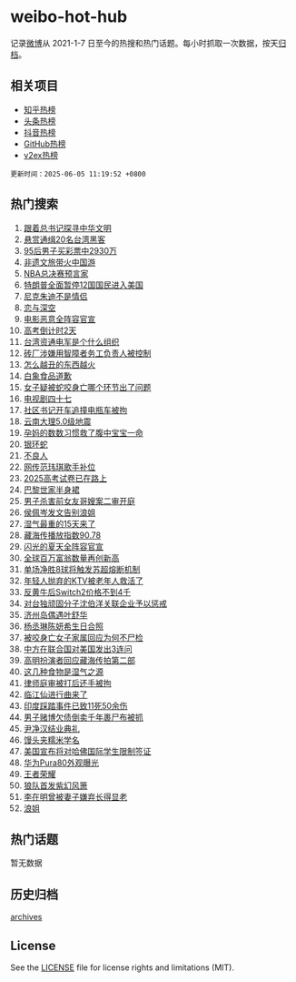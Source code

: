 # weibo-hot-hub

记录[微博](https://www.weibo.com)从 2021-1-7 日至今的热搜和热门话题。每小时抓取一次数据，按天[归档](archives)。

## 相关项目

- [知乎热榜](https://github.com/snaildev/zhihu-hot-hub)
- [头条热榜](https://github.com/snaildev/toutiao-hot-hub)
- [抖音热榜](https://github.com/snaildev/douyin-hot-hub)
- [GitHub热榜](https://github.com/snaildev/github-hot-hub)
- [v2ex热榜](https://github.com/snaildev/v2ex-hot-hub)


`更新时间：2025-06-05 11:19:52 +0800`

## 热门搜索

1. [跟着总书记探寻中华文明](https://m.weibo.cn/search?containerid=100103type%3D1%26t%3D10%26q%3D%23%E8%B7%9F%E7%9D%80%E6%80%BB%E4%B9%A6%E8%AE%B0%E6%8E%A2%E5%AF%BB%E4%B8%AD%E5%8D%8E%E6%96%87%E6%98%8E%23&stream_entry_id=51&isnewpage=1&extparam=seat%3D1%26q%3D%2523%25E8%25B7%259F%25E7%259D%2580%25E6%2580%25BB%25E4%25B9%25A6%25E8%25AE%25B0%25E6%258E%25A2%25E5%25AF%25BB%25E4%25B8%25AD%25E5%258D%258E%25E6%2596%2587%25E6%2598%258E%2523%26cate%3D10103%26stream_entry_id%3D51%26c_type%3D51%26pos%3D0%26dgr%3D0%26filter_type%3Drealtimehot%26display_time%3D1749093590%26pre_seqid%3D17490935909040055764)
1. [悬赏通缉20名台湾黑客](https://m.weibo.cn/search?containerid=100103type%3D1%26t%3D10%26q%3D%23%E6%82%AC%E8%B5%8F%E9%80%9A%E7%BC%8920%E5%90%8D%E5%8F%B0%E6%B9%BE%E9%BB%91%E5%AE%A2%23&stream_entry_id=31&isnewpage=1&extparam=seat%3D1%26realpos%3D1%26pos%3D0%26c_type%3D31%26lcate%3D5001%26cate%3D5001%26flag%3D0%26dgr%3D0%26stream_entry_id%3D31%26q%3D%2523%25E6%2582%25AC%25E8%25B5%258F%25E9%2580%259A%25E7%25BC%258920%25E5%2590%258D%25E5%258F%25B0%25E6%25B9%25BE%25E9%25BB%2591%25E5%25AE%25A2%2523%26band_rank%3D1%26filter_type%3Drealtimehot%26display_time%3D1749093590%26pre_seqid%3D17490935909040055764)
1. [95后男子买彩票中2930万](https://m.weibo.cn/search?containerid=100103type%3D1%26t%3D10%26q%3D%2395%E5%90%8E%E7%94%B7%E5%AD%90%E4%B9%B0%E5%BD%A9%E7%A5%A8%E4%B8%AD2930%E4%B8%87%23&stream_entry_id=31&isnewpage=1&extparam=seat%3D1%26realpos%3D2%26pos%3D1%26c_type%3D31%26lcate%3D5001%26cate%3D5001%26flag%3D1%26dgr%3D0%26stream_entry_id%3D31%26q%3D%252395%25E5%2590%258E%25E7%2594%25B7%25E5%25AD%2590%25E4%25B9%25B0%25E5%25BD%25A9%25E7%25A5%25A8%25E4%25B8%25AD2930%25E4%25B8%2587%2523%26band_rank%3D2%26filter_type%3Drealtimehot%26display_time%3D1749093590%26pre_seqid%3D17490935909040055764)
1. [非遗文旅带火中国游](https://m.weibo.cn/search?containerid=100103type%3D1%26t%3D10%26q%3D%23%E9%9D%9E%E9%81%97%E6%96%87%E6%97%85%E5%B8%A6%E7%81%AB%E4%B8%AD%E5%9B%BD%E6%B8%B8%23&stream_entry_id=31&isnewpage=1&extparam=seat%3D1%26realpos%3D3%26pos%3D2%26c_type%3D31%26lcate%3D5001%26cate%3D5001%26flag%3D0%26dgr%3D0%26stream_entry_id%3D31%26q%3D%2523%25E9%259D%259E%25E9%2581%2597%25E6%2596%2587%25E6%2597%2585%25E5%25B8%25A6%25E7%2581%25AB%25E4%25B8%25AD%25E5%259B%25BD%25E6%25B8%25B8%2523%26band_rank%3D3%26filter_type%3Drealtimehot%26display_time%3D1749093590%26pre_seqid%3D17490935909040055764)
1. [NBA总决赛预言家](https://m.weibo.cn/search?containerid=100103type%3D1%26t%3D10%26q%3D%23NBA%E6%80%BB%E5%86%B3%E8%B5%9B%E9%A2%84%E8%A8%80%E5%AE%B6%23&stream_entry_id=31&isnewpage=1&extparam=seat%3D1%26is_ad_pos%3D1%26pos%3D3%26c_type%3D31%26lcate%3D5001%26cate%3D5001%26topic_ad%3D1%26q%3D%2523NBA%25E6%2580%25BB%25E5%2586%25B3%25E8%25B5%259B%25E9%25A2%2584%25E8%25A8%2580%25E5%25AE%25B6%2523%26dgr%3D0%26adid%3D288688%26stream_entry_id%3D31%26band_rank%3D4%26filter_type%3Drealtimehot%26display_time%3D1749093590%26pre_seqid%3D17490935909040055764)
1. [特朗普全面暂停12国国民进入美国](https://m.weibo.cn/search?containerid=100103type%3D1%26t%3D10%26q%3D%23%E7%89%B9%E6%9C%97%E6%99%AE%E5%85%A8%E9%9D%A2%E6%9A%82%E5%81%9C12%E5%9B%BD%E5%9B%BD%E6%B0%91%E8%BF%9B%E5%85%A5%E7%BE%8E%E5%9B%BD%23&stream_entry_id=31&isnewpage=1&extparam=seat%3D1%26realpos%3D4%26pos%3D4%26c_type%3D31%26lcate%3D5001%26cate%3D5001%26flag%3D2%26dgr%3D0%26stream_entry_id%3D31%26q%3D%2523%25E7%2589%25B9%25E6%259C%2597%25E6%2599%25AE%25E5%2585%25A8%25E9%259D%25A2%25E6%259A%2582%25E5%2581%259C12%25E5%259B%25BD%25E5%259B%25BD%25E6%25B0%2591%25E8%25BF%259B%25E5%2585%25A5%25E7%25BE%258E%25E5%259B%25BD%2523%26band_rank%3D4%26filter_type%3Drealtimehot%26display_time%3D1749093590%26pre_seqid%3D17490935909040055764)
1. [尼克朱迪不是情侣](https://m.weibo.cn/search?containerid=100103type%3D1%26t%3D10%26q%3D%23%E5%B0%BC%E5%85%8B%E6%9C%B1%E8%BF%AA%E4%B8%8D%E6%98%AF%E6%83%85%E4%BE%A3%23&stream_entry_id=31&isnewpage=1&extparam=seat%3D1%26realpos%3D5%26pos%3D5%26c_type%3D31%26lcate%3D5001%26cate%3D5001%26flag%3D16%26dgr%3D0%26stream_entry_id%3D31%26q%3D%2523%25E5%25B0%25BC%25E5%2585%258B%25E6%259C%25B1%25E8%25BF%25AA%25E4%25B8%258D%25E6%2598%25AF%25E6%2583%2585%25E4%25BE%25A3%2523%26band_rank%3D5%26filter_type%3Drealtimehot%26display_time%3D1749093590%26pre_seqid%3D17490935909040055764)
1. [恋与深空](https://m.weibo.cn/search?containerid=100103type%3D1%26t%3D10%26q%3D%23%E6%81%8B%E4%B8%8E%E6%B7%B1%E7%A9%BA%23&stream_entry_id=31&isnewpage=1&extparam=seat%3D1%26realpos%3D6%26pos%3D6%26c_type%3D31%26lcate%3D5001%26cate%3D5001%26flag%3D1%26dgr%3D0%26stream_entry_id%3D31%26q%3D%2523%25E6%2581%258B%25E4%25B8%258E%25E6%25B7%25B1%25E7%25A9%25BA%2523%26band_rank%3D6%26filter_type%3Drealtimehot%26display_time%3D1749093590%26pre_seqid%3D17490935909040055764)
1. [电影恶意全阵容官宣](https://m.weibo.cn/search?containerid=100103type%3D1%26t%3D10%26q%3D%23%E7%94%B5%E5%BD%B1%E6%81%B6%E6%84%8F%E5%85%A8%E9%98%B5%E5%AE%B9%E5%AE%98%E5%AE%A3%23&stream_entry_id=31&isnewpage=1&extparam=seat%3D1%26realpos%3D7%26pos%3D7%26c_type%3D31%26lcate%3D5001%26cate%3D5001%26flag%3D1%26dgr%3D0%26stream_entry_id%3D31%26q%3D%2523%25E7%2594%25B5%25E5%25BD%25B1%25E6%2581%25B6%25E6%2584%258F%25E5%2585%25A8%25E9%2598%25B5%25E5%25AE%25B9%25E5%25AE%2598%25E5%25AE%25A3%2523%26band_rank%3D7%26filter_type%3Drealtimehot%26display_time%3D1749093590%26pre_seqid%3D17490935909040055764)
1. [高考倒计时2天](https://m.weibo.cn/search?containerid=100103type%3D1%26t%3D10%26q%3D%23%E9%AB%98%E8%80%83%E5%80%92%E8%AE%A1%E6%97%B62%E5%A4%A9%23&stream_entry_id=31&isnewpage=1&extparam=seat%3D1%26realpos%3D8%26pos%3D8%26c_type%3D31%26lcate%3D5001%26cate%3D5001%26flag%3D0%26dgr%3D0%26stream_entry_id%3D31%26q%3D%2523%25E9%25AB%2598%25E8%2580%2583%25E5%2580%2592%25E8%25AE%25A1%25E6%2597%25B62%25E5%25A4%25A9%2523%26band_rank%3D8%26filter_type%3Drealtimehot%26display_time%3D1749093590%26pre_seqid%3D17490935909040055764)
1. [台湾资通电军是个什么组织](https://m.weibo.cn/search?containerid=100103type%3D1%26t%3D10%26q%3D%23%E5%8F%B0%E6%B9%BE%E8%B5%84%E9%80%9A%E7%94%B5%E5%86%9B%E6%98%AF%E4%B8%AA%E4%BB%80%E4%B9%88%E7%BB%84%E7%BB%87%23&stream_entry_id=31&isnewpage=1&extparam=seat%3D1%26realpos%3D9%26pos%3D9%26c_type%3D31%26lcate%3D5001%26cate%3D5001%26flag%3D1%26dgr%3D0%26stream_entry_id%3D31%26q%3D%2523%25E5%258F%25B0%25E6%25B9%25BE%25E8%25B5%2584%25E9%2580%259A%25E7%2594%25B5%25E5%2586%259B%25E6%2598%25AF%25E4%25B8%25AA%25E4%25BB%2580%25E4%25B9%2588%25E7%25BB%2584%25E7%25BB%2587%2523%26band_rank%3D9%26filter_type%3Drealtimehot%26display_time%3D1749093590%26pre_seqid%3D17490935909040055764)
1. [砖厂涉嫌用智障者务工负责人被控制](https://m.weibo.cn/search?containerid=100103type%3D1%26t%3D10%26q%3D%23%E7%A0%96%E5%8E%82%E6%B6%89%E5%AB%8C%E7%94%A8%E6%99%BA%E9%9A%9C%E8%80%85%E5%8A%A1%E5%B7%A5%E8%B4%9F%E8%B4%A3%E4%BA%BA%E8%A2%AB%E6%8E%A7%E5%88%B6%23&stream_entry_id=31&isnewpage=1&extparam=seat%3D1%26realpos%3D10%26pos%3D10%26c_type%3D31%26lcate%3D5001%26cate%3D5001%26flag%3D1%26dgr%3D0%26stream_entry_id%3D31%26q%3D%2523%25E7%25A0%2596%25E5%258E%2582%25E6%25B6%2589%25E5%25AB%258C%25E7%2594%25A8%25E6%2599%25BA%25E9%259A%259C%25E8%2580%2585%25E5%258A%25A1%25E5%25B7%25A5%25E8%25B4%259F%25E8%25B4%25A3%25E4%25BA%25BA%25E8%25A2%25AB%25E6%258E%25A7%25E5%2588%25B6%2523%26band_rank%3D10%26filter_type%3Drealtimehot%26display_time%3D1749093590%26pre_seqid%3D17490935909040055764)
1. [怎么越丑的东西越火](https://m.weibo.cn/search?containerid=100103type%3D1%26t%3D10%26q%3D%E6%80%8E%E4%B9%88%E8%B6%8A%E4%B8%91%E7%9A%84%E4%B8%9C%E8%A5%BF%E8%B6%8A%E7%81%AB&stream_entry_id=31&isnewpage=1&extparam=seat%3D1%26realpos%3D11%26pos%3D11%26c_type%3D31%26lcate%3D5001%26cate%3D5001%26flag%3D1%26dgr%3D0%26stream_entry_id%3D31%26q%3D%25E6%2580%258E%25E4%25B9%2588%25E8%25B6%258A%25E4%25B8%2591%25E7%259A%2584%25E4%25B8%259C%25E8%25A5%25BF%25E8%25B6%258A%25E7%2581%25AB%26band_rank%3D11%26filter_type%3Drealtimehot%26display_time%3D1749093590%26pre_seqid%3D17490935909040055764)
1. [白象食品道歉](https://m.weibo.cn/search?containerid=100103type%3D1%26t%3D10%26q%3D%23%E7%99%BD%E8%B1%A1%E9%A3%9F%E5%93%81%E9%81%93%E6%AD%89%23&stream_entry_id=31&isnewpage=1&extparam=seat%3D1%26realpos%3D12%26pos%3D12%26c_type%3D31%26lcate%3D5001%26cate%3D5001%26flag%3D2%26dgr%3D0%26stream_entry_id%3D31%26q%3D%2523%25E7%2599%25BD%25E8%25B1%25A1%25E9%25A3%259F%25E5%2593%2581%25E9%2581%2593%25E6%25AD%2589%2523%26band_rank%3D12%26filter_type%3Drealtimehot%26display_time%3D1749093590%26pre_seqid%3D17490935909040055764)
1. [女子疑被蛇咬身亡哪个环节出了问题](https://m.weibo.cn/search?containerid=100103type%3D1%26t%3D10%26q%3D%23%E5%A5%B3%E5%AD%90%E7%96%91%E8%A2%AB%E8%9B%87%E5%92%AC%E8%BA%AB%E4%BA%A1%E5%93%AA%E4%B8%AA%E7%8E%AF%E8%8A%82%E5%87%BA%E4%BA%86%E9%97%AE%E9%A2%98%23&stream_entry_id=31&isnewpage=1&extparam=seat%3D1%26realpos%3D13%26pos%3D13%26c_type%3D31%26lcate%3D5001%26cate%3D5001%26flag%3D1%26dgr%3D0%26stream_entry_id%3D31%26q%3D%2523%25E5%25A5%25B3%25E5%25AD%2590%25E7%2596%2591%25E8%25A2%25AB%25E8%259B%2587%25E5%2592%25AC%25E8%25BA%25AB%25E4%25BA%25A1%25E5%2593%25AA%25E4%25B8%25AA%25E7%258E%25AF%25E8%258A%2582%25E5%2587%25BA%25E4%25BA%2586%25E9%2597%25AE%25E9%25A2%2598%2523%26band_rank%3D13%26filter_type%3Drealtimehot%26display_time%3D1749093590%26pre_seqid%3D17490935909040055764)
1. [电视剧四十七](https://m.weibo.cn/search?containerid=100103type%3D1%26t%3D10%26q%3D%E7%94%B5%E8%A7%86%E5%89%A7%E5%9B%9B%E5%8D%81%E4%B8%83&stream_entry_id=31&isnewpage=1&extparam=seat%3D1%26realpos%3D14%26pos%3D14%26c_type%3D31%26lcate%3D5001%26cate%3D5001%26flag%3D2%26dgr%3D0%26stream_entry_id%3D31%26q%3D%25E7%2594%25B5%25E8%25A7%2586%25E5%2589%25A7%25E5%259B%259B%25E5%258D%2581%25E4%25B8%2583%26band_rank%3D14%26filter_type%3Drealtimehot%26display_time%3D1749093590%26pre_seqid%3D17490935909040055764)
1. [社区书记开车追撞电瓶车被拘](https://m.weibo.cn/search?containerid=100103type%3D1%26t%3D10%26q%3D%23%E7%A4%BE%E5%8C%BA%E4%B9%A6%E8%AE%B0%E5%BC%80%E8%BD%A6%E8%BF%BD%E6%92%9E%E7%94%B5%E7%93%B6%E8%BD%A6%E8%A2%AB%E6%8B%98%23&stream_entry_id=31&isnewpage=1&extparam=seat%3D1%26realpos%3D15%26pos%3D15%26c_type%3D31%26lcate%3D5001%26cate%3D5001%26flag%3D1%26dgr%3D0%26stream_entry_id%3D31%26q%3D%2523%25E7%25A4%25BE%25E5%258C%25BA%25E4%25B9%25A6%25E8%25AE%25B0%25E5%25BC%2580%25E8%25BD%25A6%25E8%25BF%25BD%25E6%2592%259E%25E7%2594%25B5%25E7%2593%25B6%25E8%25BD%25A6%25E8%25A2%25AB%25E6%258B%2598%2523%26band_rank%3D15%26filter_type%3Drealtimehot%26display_time%3D1749093590%26pre_seqid%3D17490935909040055764)
1. [云南大理5.0级地震](https://m.weibo.cn/search?containerid=100103type%3D1%26t%3D10%26q%3D%23%E4%BA%91%E5%8D%97%E5%A4%A7%E7%90%865.0%E7%BA%A7%E5%9C%B0%E9%9C%87%23&stream_entry_id=31&isnewpage=1&extparam=seat%3D1%26realpos%3D16%26pos%3D16%26c_type%3D31%26lcate%3D5001%26cate%3D5001%26flag%3D0%26dgr%3D0%26stream_entry_id%3D31%26q%3D%2523%25E4%25BA%2591%25E5%258D%2597%25E5%25A4%25A7%25E7%2590%25865.0%25E7%25BA%25A7%25E5%259C%25B0%25E9%259C%2587%2523%26band_rank%3D16%26filter_type%3Drealtimehot%26display_time%3D1749093590%26pre_seqid%3D17490935909040055764)
1. [孕妈的数数习惯救了腹中宝宝一命](https://m.weibo.cn/search?containerid=100103type%3D1%26t%3D10%26q%3D%23%E5%AD%95%E5%A6%88%E7%9A%84%E6%95%B0%E6%95%B0%E4%B9%A0%E6%83%AF%E6%95%91%E4%BA%86%E8%85%B9%E4%B8%AD%E5%AE%9D%E5%AE%9D%E4%B8%80%E5%91%BD%23&stream_entry_id=31&isnewpage=1&extparam=seat%3D1%26realpos%3D17%26pos%3D17%26c_type%3D31%26lcate%3D5001%26cate%3D5001%26flag%3D0%26dgr%3D0%26stream_entry_id%3D31%26q%3D%2523%25E5%25AD%2595%25E5%25A6%2588%25E7%259A%2584%25E6%2595%25B0%25E6%2595%25B0%25E4%25B9%25A0%25E6%2583%25AF%25E6%2595%2591%25E4%25BA%2586%25E8%2585%25B9%25E4%25B8%25AD%25E5%25AE%259D%25E5%25AE%259D%25E4%25B8%2580%25E5%2591%25BD%2523%26band_rank%3D17%26filter_type%3Drealtimehot%26display_time%3D1749093590%26pre_seqid%3D17490935909040055764)
1. [银环蛇](https://m.weibo.cn/search?containerid=100103type%3D1%26t%3D10%26q%3D%E9%93%B6%E7%8E%AF%E8%9B%87&stream_entry_id=31&isnewpage=1&extparam=seat%3D1%26realpos%3D18%26pos%3D18%26c_type%3D31%26lcate%3D5001%26cate%3D5001%26flag%3D0%26dgr%3D0%26stream_entry_id%3D31%26q%3D%25E9%2593%25B6%25E7%258E%25AF%25E8%259B%2587%26band_rank%3D18%26filter_type%3Drealtimehot%26display_time%3D1749093590%26pre_seqid%3D17490935909040055764)
1. [不良人](https://m.weibo.cn/search?containerid=100103type%3D1%26t%3D10%26q%3D%E4%B8%8D%E8%89%AF%E4%BA%BA&stream_entry_id=31&isnewpage=1&extparam=seat%3D1%26realpos%3D19%26pos%3D19%26c_type%3D31%26lcate%3D5001%26cate%3D5001%26flag%3D1%26dgr%3D0%26stream_entry_id%3D31%26q%3D%25E4%25B8%258D%25E8%2589%25AF%25E4%25BA%25BA%26band_rank%3D19%26filter_type%3Drealtimehot%26display_time%3D1749093590%26pre_seqid%3D17490935909040055764)
1. [网传范玮琪歌手补位](https://m.weibo.cn/search?containerid=100103type%3D1%26t%3D10%26q%3D%23%E7%BD%91%E4%BC%A0%E8%8C%83%E7%8E%AE%E7%90%AA%E6%AD%8C%E6%89%8B%E8%A1%A5%E4%BD%8D%23&stream_entry_id=31&isnewpage=1&extparam=seat%3D1%26realpos%3D20%26pos%3D20%26c_type%3D31%26lcate%3D5001%26cate%3D5001%26flag%3D1%26dgr%3D0%26stream_entry_id%3D31%26q%3D%2523%25E7%25BD%2591%25E4%25BC%25A0%25E8%258C%2583%25E7%258E%25AE%25E7%2590%25AA%25E6%25AD%258C%25E6%2589%258B%25E8%25A1%25A5%25E4%25BD%258D%2523%26band_rank%3D20%26filter_type%3Drealtimehot%26display_time%3D1749093590%26pre_seqid%3D17490935909040055764)
1. [2025高考试卷已在路上](https://m.weibo.cn/search?containerid=100103type%3D1%26t%3D10%26q%3D%232025%E9%AB%98%E8%80%83%E8%AF%95%E5%8D%B7%E5%B7%B2%E5%9C%A8%E8%B7%AF%E4%B8%8A%23&stream_entry_id=31&isnewpage=1&extparam=seat%3D1%26realpos%3D21%26pos%3D21%26c_type%3D31%26lcate%3D5001%26cate%3D5001%26flag%3D0%26dgr%3D0%26stream_entry_id%3D31%26q%3D%25232025%25E9%25AB%2598%25E8%2580%2583%25E8%25AF%2595%25E5%258D%25B7%25E5%25B7%25B2%25E5%259C%25A8%25E8%25B7%25AF%25E4%25B8%258A%2523%26band_rank%3D21%26filter_type%3Drealtimehot%26display_time%3D1749093590%26pre_seqid%3D17490935909040055764)
1. [巴黎世家半身裙](https://m.weibo.cn/search?containerid=100103type%3D1%26t%3D10%26q%3D%23%E5%B7%B4%E9%BB%8E%E4%B8%96%E5%AE%B6%E5%8D%8A%E8%BA%AB%E8%A3%99%23&stream_entry_id=31&isnewpage=1&extparam=seat%3D1%26realpos%3D22%26pos%3D22%26c_type%3D31%26lcate%3D5001%26cate%3D5001%26flag%3D1%26dgr%3D0%26stream_entry_id%3D31%26q%3D%2523%25E5%25B7%25B4%25E9%25BB%258E%25E4%25B8%2596%25E5%25AE%25B6%25E5%258D%258A%25E8%25BA%25AB%25E8%25A3%2599%2523%26band_rank%3D22%26filter_type%3Drealtimehot%26display_time%3D1749093590%26pre_seqid%3D17490935909040055764)
1. [男子杀害前女友哥嫂案二审开庭](https://m.weibo.cn/search?containerid=100103type%3D1%26t%3D10%26q%3D%23%E7%94%B7%E5%AD%90%E6%9D%80%E5%AE%B3%E5%89%8D%E5%A5%B3%E5%8F%8B%E5%93%A5%E5%AB%82%E6%A1%88%E4%BA%8C%E5%AE%A1%E5%BC%80%E5%BA%AD%23&stream_entry_id=31&isnewpage=1&extparam=seat%3D1%26realpos%3D23%26pos%3D23%26c_type%3D31%26lcate%3D5001%26cate%3D5001%26flag%3D1%26dgr%3D0%26stream_entry_id%3D31%26q%3D%2523%25E7%2594%25B7%25E5%25AD%2590%25E6%259D%2580%25E5%25AE%25B3%25E5%2589%258D%25E5%25A5%25B3%25E5%258F%258B%25E5%2593%25A5%25E5%25AB%2582%25E6%25A1%2588%25E4%25BA%258C%25E5%25AE%25A1%25E5%25BC%2580%25E5%25BA%25AD%2523%26band_rank%3D23%26filter_type%3Drealtimehot%26display_time%3D1749093590%26pre_seqid%3D17490935909040055764)
1. [侯佩岑发文告别浪姐](https://m.weibo.cn/search?containerid=100103type%3D1%26t%3D10%26q%3D%23%E4%BE%AF%E4%BD%A9%E5%B2%91%E5%8F%91%E6%96%87%E5%91%8A%E5%88%AB%E6%B5%AA%E5%A7%90%23&stream_entry_id=31&isnewpage=1&extparam=seat%3D1%26realpos%3D24%26pos%3D24%26c_type%3D31%26lcate%3D5001%26cate%3D5001%26flag%3D0%26dgr%3D0%26stream_entry_id%3D31%26q%3D%2523%25E4%25BE%25AF%25E4%25BD%25A9%25E5%25B2%2591%25E5%258F%2591%25E6%2596%2587%25E5%2591%258A%25E5%2588%25AB%25E6%25B5%25AA%25E5%25A7%2590%2523%26band_rank%3D24%26filter_type%3Drealtimehot%26display_time%3D1749093590%26pre_seqid%3D17490935909040055764)
1. [湿气最重的15天来了](https://m.weibo.cn/search?containerid=100103type%3D1%26t%3D10%26q%3D%23%E6%B9%BF%E6%B0%94%E6%9C%80%E9%87%8D%E7%9A%8415%E5%A4%A9%E6%9D%A5%E4%BA%86%23&stream_entry_id=31&isnewpage=1&extparam=seat%3D1%26realpos%3D25%26pos%3D25%26c_type%3D31%26lcate%3D5001%26cate%3D5001%26flag%3D1%26dgr%3D0%26stream_entry_id%3D31%26q%3D%2523%25E6%25B9%25BF%25E6%25B0%2594%25E6%259C%2580%25E9%2587%258D%25E7%259A%258415%25E5%25A4%25A9%25E6%259D%25A5%25E4%25BA%2586%2523%26band_rank%3D25%26filter_type%3Drealtimehot%26display_time%3D1749093590%26pre_seqid%3D17490935909040055764)
1. [藏海传播放指数90.78](https://m.weibo.cn/search?containerid=100103type%3D1%26t%3D10%26q%3D%23%E8%97%8F%E6%B5%B7%E4%BC%A0%E6%92%AD%E6%94%BE%E6%8C%87%E6%95%B090.78%23&stream_entry_id=31&isnewpage=1&extparam=seat%3D1%26realpos%3D26%26pos%3D26%26c_type%3D31%26lcate%3D5001%26cate%3D5001%26flag%3D1%26dgr%3D0%26stream_entry_id%3D31%26q%3D%2523%25E8%2597%258F%25E6%25B5%25B7%25E4%25BC%25A0%25E6%2592%25AD%25E6%2594%25BE%25E6%258C%2587%25E6%2595%25B090.78%2523%26band_rank%3D26%26filter_type%3Drealtimehot%26display_time%3D1749093590%26pre_seqid%3D17490935909040055764)
1. [闪光的夏天全阵容官宣](https://m.weibo.cn/search?containerid=100103type%3D1%26t%3D10%26q%3D%23%E9%97%AA%E5%85%89%E7%9A%84%E5%A4%8F%E5%A4%A9%E5%85%A8%E9%98%B5%E5%AE%B9%E5%AE%98%E5%AE%A3%23&stream_entry_id=31&isnewpage=1&extparam=seat%3D1%26realpos%3D27%26pos%3D27%26c_type%3D31%26lcate%3D5001%26cate%3D5001%26flag%3D1%26dgr%3D0%26stream_entry_id%3D31%26q%3D%2523%25E9%2597%25AA%25E5%2585%2589%25E7%259A%2584%25E5%25A4%258F%25E5%25A4%25A9%25E5%2585%25A8%25E9%2598%25B5%25E5%25AE%25B9%25E5%25AE%2598%25E5%25AE%25A3%2523%26band_rank%3D27%26filter_type%3Drealtimehot%26display_time%3D1749093590%26pre_seqid%3D17490935909040055764)
1. [全球百万富翁数量再创新高](https://m.weibo.cn/search?containerid=100103type%3D1%26t%3D10%26q%3D%23%E5%85%A8%E7%90%83%E7%99%BE%E4%B8%87%E5%AF%8C%E7%BF%81%E6%95%B0%E9%87%8F%E5%86%8D%E5%88%9B%E6%96%B0%E9%AB%98%23&stream_entry_id=31&isnewpage=1&extparam=seat%3D1%26realpos%3D28%26pos%3D28%26c_type%3D31%26lcate%3D5001%26cate%3D5001%26flag%3D1%26dgr%3D0%26stream_entry_id%3D31%26q%3D%2523%25E5%2585%25A8%25E7%2590%2583%25E7%2599%25BE%25E4%25B8%2587%25E5%25AF%258C%25E7%25BF%2581%25E6%2595%25B0%25E9%2587%258F%25E5%2586%258D%25E5%2588%259B%25E6%2596%25B0%25E9%25AB%2598%2523%26band_rank%3D28%26filter_type%3Drealtimehot%26display_time%3D1749093590%26pre_seqid%3D17490935909040055764)
1. [单场净胜8球将触发苏超熔断机制](https://m.weibo.cn/search?containerid=100103type%3D1%26t%3D10%26q%3D%23%E5%8D%95%E5%9C%BA%E5%87%80%E8%83%9C8%E7%90%83%E5%B0%86%E8%A7%A6%E5%8F%91%E8%8B%8F%E8%B6%85%E7%86%94%E6%96%AD%E6%9C%BA%E5%88%B6%23&stream_entry_id=31&isnewpage=1&extparam=seat%3D1%26realpos%3D29%26pos%3D29%26c_type%3D31%26lcate%3D5001%26cate%3D5001%26flag%3D1%26dgr%3D0%26stream_entry_id%3D31%26q%3D%2523%25E5%258D%2595%25E5%259C%25BA%25E5%2587%2580%25E8%2583%259C8%25E7%2590%2583%25E5%25B0%2586%25E8%25A7%25A6%25E5%258F%2591%25E8%258B%258F%25E8%25B6%2585%25E7%2586%2594%25E6%2596%25AD%25E6%259C%25BA%25E5%2588%25B6%2523%26band_rank%3D29%26filter_type%3Drealtimehot%26display_time%3D1749093590%26pre_seqid%3D17490935909040055764)
1. [年轻人抛弃的KTV被老年人救活了](https://m.weibo.cn/search?containerid=100103type%3D1%26t%3D10%26q%3D%23%E5%B9%B4%E8%BD%BB%E4%BA%BA%E6%8A%9B%E5%BC%83%E7%9A%84KTV%E8%A2%AB%E8%80%81%E5%B9%B4%E4%BA%BA%E6%95%91%E6%B4%BB%E4%BA%86%23&stream_entry_id=31&isnewpage=1&extparam=seat%3D1%26realpos%3D30%26pos%3D30%26c_type%3D31%26lcate%3D5001%26cate%3D5001%26flag%3D1%26dgr%3D0%26stream_entry_id%3D31%26q%3D%2523%25E5%25B9%25B4%25E8%25BD%25BB%25E4%25BA%25BA%25E6%258A%259B%25E5%25BC%2583%25E7%259A%2584KTV%25E8%25A2%25AB%25E8%2580%2581%25E5%25B9%25B4%25E4%25BA%25BA%25E6%2595%2591%25E6%25B4%25BB%25E4%25BA%2586%2523%26band_rank%3D30%26filter_type%3Drealtimehot%26display_time%3D1749093590%26pre_seqid%3D17490935909040055764)
1. [反黄牛后Switch2价格不到4千](https://m.weibo.cn/search?containerid=100103type%3D1%26t%3D10%26q%3D%23%E5%8F%8D%E9%BB%84%E7%89%9B%E5%90%8ESwitch2%E4%BB%B7%E6%A0%BC%E4%B8%8D%E5%88%B04%E5%8D%83%23&stream_entry_id=31&isnewpage=1&extparam=seat%3D1%26realpos%3D31%26pos%3D31%26c_type%3D31%26lcate%3D5001%26cate%3D5001%26flag%3D1%26dgr%3D0%26stream_entry_id%3D31%26q%3D%2523%25E5%258F%258D%25E9%25BB%2584%25E7%2589%259B%25E5%2590%258ESwitch2%25E4%25BB%25B7%25E6%25A0%25BC%25E4%25B8%258D%25E5%2588%25B04%25E5%258D%2583%2523%26band_rank%3D31%26filter_type%3Drealtimehot%26display_time%3D1749093590%26pre_seqid%3D17490935909040055764)
1. [对台独顽固分子沈伯洋关联企业予以惩戒](https://m.weibo.cn/search?containerid=100103type%3D1%26t%3D10%26q%3D%23%E5%AF%B9%E5%8F%B0%E7%8B%AC%E9%A1%BD%E5%9B%BA%E5%88%86%E5%AD%90%E6%B2%88%E4%BC%AF%E6%B4%8B%E5%85%B3%E8%81%94%E4%BC%81%E4%B8%9A%E4%BA%88%E4%BB%A5%E6%83%A9%E6%88%92%23&stream_entry_id=31&isnewpage=1&extparam=seat%3D1%26realpos%3D32%26pos%3D32%26c_type%3D31%26lcate%3D5001%26cate%3D5001%26flag%3D0%26dgr%3D0%26stream_entry_id%3D31%26q%3D%2523%25E5%25AF%25B9%25E5%258F%25B0%25E7%258B%25AC%25E9%25A1%25BD%25E5%259B%25BA%25E5%2588%2586%25E5%25AD%2590%25E6%25B2%2588%25E4%25BC%25AF%25E6%25B4%258B%25E5%2585%25B3%25E8%2581%2594%25E4%25BC%2581%25E4%25B8%259A%25E4%25BA%2588%25E4%25BB%25A5%25E6%2583%25A9%25E6%2588%2592%2523%26band_rank%3D32%26filter_type%3Drealtimehot%26display_time%3D1749093590%26pre_seqid%3D17490935909040055764)
1. [济州岛偶遇叶舒华](https://m.weibo.cn/search?containerid=100103type%3D1%26t%3D10%26q%3D%23%E6%B5%8E%E5%B7%9E%E5%B2%9B%E5%81%B6%E9%81%87%E5%8F%B6%E8%88%92%E5%8D%8E%23&stream_entry_id=31&isnewpage=1&extparam=seat%3D1%26realpos%3D33%26pos%3D33%26c_type%3D31%26lcate%3D5001%26cate%3D5001%26flag%3D0%26dgr%3D0%26stream_entry_id%3D31%26q%3D%2523%25E6%25B5%258E%25E5%25B7%259E%25E5%25B2%259B%25E5%2581%25B6%25E9%2581%2587%25E5%258F%25B6%25E8%2588%2592%25E5%258D%258E%2523%26band_rank%3D33%26filter_type%3Drealtimehot%26display_time%3D1749093590%26pre_seqid%3D17490935909040055764)
1. [杨丞琳陈妍希生日合照](https://m.weibo.cn/search?containerid=100103type%3D1%26t%3D10%26q%3D%23%E6%9D%A8%E4%B8%9E%E7%90%B3%E9%99%88%E5%A6%8D%E5%B8%8C%E7%94%9F%E6%97%A5%E5%90%88%E7%85%A7%23&stream_entry_id=31&isnewpage=1&extparam=seat%3D1%26realpos%3D34%26pos%3D34%26c_type%3D31%26lcate%3D5001%26cate%3D5001%26flag%3D0%26dgr%3D0%26stream_entry_id%3D31%26q%3D%2523%25E6%259D%25A8%25E4%25B8%259E%25E7%2590%25B3%25E9%2599%2588%25E5%25A6%258D%25E5%25B8%258C%25E7%2594%259F%25E6%2597%25A5%25E5%2590%2588%25E7%2585%25A7%2523%26band_rank%3D34%26filter_type%3Drealtimehot%26display_time%3D1749093590%26pre_seqid%3D17490935909040055764)
1. [被咬身亡女子家属回应为何不尸检](https://m.weibo.cn/search?containerid=100103type%3D1%26t%3D10%26q%3D%23%E8%A2%AB%E5%92%AC%E8%BA%AB%E4%BA%A1%E5%A5%B3%E5%AD%90%E5%AE%B6%E5%B1%9E%E5%9B%9E%E5%BA%94%E4%B8%BA%E4%BD%95%E4%B8%8D%E5%B0%B8%E6%A3%80%23&stream_entry_id=31&isnewpage=1&extparam=seat%3D1%26realpos%3D35%26pos%3D35%26c_type%3D31%26lcate%3D5001%26cate%3D5001%26flag%3D0%26dgr%3D0%26stream_entry_id%3D31%26q%3D%2523%25E8%25A2%25AB%25E5%2592%25AC%25E8%25BA%25AB%25E4%25BA%25A1%25E5%25A5%25B3%25E5%25AD%2590%25E5%25AE%25B6%25E5%25B1%259E%25E5%259B%259E%25E5%25BA%2594%25E4%25B8%25BA%25E4%25BD%2595%25E4%25B8%258D%25E5%25B0%25B8%25E6%25A3%2580%2523%26band_rank%3D35%26filter_type%3Drealtimehot%26display_time%3D1749093590%26pre_seqid%3D17490935909040055764)
1. [中方在联合国对美国发出3连问](https://m.weibo.cn/search?containerid=100103type%3D1%26t%3D10%26q%3D%23%E4%B8%AD%E6%96%B9%E5%9C%A8%E8%81%94%E5%90%88%E5%9B%BD%E5%AF%B9%E7%BE%8E%E5%9B%BD%E5%8F%91%E5%87%BA3%E8%BF%9E%E9%97%AE%23&stream_entry_id=31&isnewpage=1&extparam=seat%3D1%26realpos%3D36%26pos%3D36%26c_type%3D31%26lcate%3D5001%26cate%3D5001%26flag%3D1%26dgr%3D0%26stream_entry_id%3D31%26q%3D%2523%25E4%25B8%25AD%25E6%2596%25B9%25E5%259C%25A8%25E8%2581%2594%25E5%2590%2588%25E5%259B%25BD%25E5%25AF%25B9%25E7%25BE%258E%25E5%259B%25BD%25E5%258F%2591%25E5%2587%25BA3%25E8%25BF%259E%25E9%2597%25AE%2523%26band_rank%3D36%26filter_type%3Drealtimehot%26display_time%3D1749093590%26pre_seqid%3D17490935909040055764)
1. [高明扮演者回应藏海传拍第二部](https://m.weibo.cn/search?containerid=100103type%3D1%26t%3D10%26q%3D%23%E9%AB%98%E6%98%8E%E6%89%AE%E6%BC%94%E8%80%85%E5%9B%9E%E5%BA%94%E8%97%8F%E6%B5%B7%E4%BC%A0%E6%8B%8D%E7%AC%AC%E4%BA%8C%E9%83%A8%23&stream_entry_id=31&isnewpage=1&extparam=seat%3D1%26realpos%3D37%26pos%3D37%26c_type%3D31%26lcate%3D5001%26cate%3D5001%26flag%3D0%26dgr%3D0%26stream_entry_id%3D31%26q%3D%2523%25E9%25AB%2598%25E6%2598%258E%25E6%2589%25AE%25E6%25BC%2594%25E8%2580%2585%25E5%259B%259E%25E5%25BA%2594%25E8%2597%258F%25E6%25B5%25B7%25E4%25BC%25A0%25E6%258B%258D%25E7%25AC%25AC%25E4%25BA%258C%25E9%2583%25A8%2523%26band_rank%3D37%26filter_type%3Drealtimehot%26display_time%3D1749093590%26pre_seqid%3D17490935909040055764)
1. [这几种食物是湿气之源](https://m.weibo.cn/search?containerid=100103type%3D1%26t%3D10%26q%3D%23%E8%BF%99%E5%87%A0%E7%A7%8D%E9%A3%9F%E7%89%A9%E6%98%AF%E6%B9%BF%E6%B0%94%E4%B9%8B%E6%BA%90%23&stream_entry_id=31&isnewpage=1&extparam=seat%3D1%26realpos%3D38%26pos%3D38%26c_type%3D31%26lcate%3D5001%26cate%3D5001%26flag%3D0%26dgr%3D0%26stream_entry_id%3D31%26q%3D%2523%25E8%25BF%2599%25E5%2587%25A0%25E7%25A7%258D%25E9%25A3%259F%25E7%2589%25A9%25E6%2598%25AF%25E6%25B9%25BF%25E6%25B0%2594%25E4%25B9%258B%25E6%25BA%2590%2523%26band_rank%3D38%26filter_type%3Drealtimehot%26display_time%3D1749093590%26pre_seqid%3D17490935909040055764)
1. [律师庭审被打后还手被拘](https://m.weibo.cn/search?containerid=100103type%3D1%26t%3D10%26q%3D%E5%BE%8B%E5%B8%88%E5%BA%AD%E5%AE%A1%E8%A2%AB%E6%89%93%E5%90%8E%E8%BF%98%E6%89%8B%E8%A2%AB%E6%8B%98&stream_entry_id=31&isnewpage=1&extparam=seat%3D1%26realpos%3D39%26pos%3D39%26c_type%3D31%26lcate%3D5001%26cate%3D5001%26flag%3D1%26dgr%3D0%26stream_entry_id%3D31%26q%3D%25E5%25BE%258B%25E5%25B8%2588%25E5%25BA%25AD%25E5%25AE%25A1%25E8%25A2%25AB%25E6%2589%2593%25E5%2590%258E%25E8%25BF%2598%25E6%2589%258B%25E8%25A2%25AB%25E6%258B%2598%26band_rank%3D39%26filter_type%3Drealtimehot%26display_time%3D1749093590%26pre_seqid%3D17490935909040055764)
1. [临江仙进行曲来了](https://m.weibo.cn/search?containerid=100103type%3D1%26t%3D10%26q%3D%23%E4%B8%B4%E6%B1%9F%E4%BB%99%E8%BF%9B%E8%A1%8C%E6%9B%B2%E6%9D%A5%E4%BA%86%23&stream_entry_id=31&isnewpage=1&extparam=seat%3D1%26realpos%3D40%26pos%3D40%26c_type%3D31%26lcate%3D5001%26cate%3D5001%26flag%3D1%26dgr%3D0%26stream_entry_id%3D31%26q%3D%2523%25E4%25B8%25B4%25E6%25B1%259F%25E4%25BB%2599%25E8%25BF%259B%25E8%25A1%258C%25E6%259B%25B2%25E6%259D%25A5%25E4%25BA%2586%2523%26band_rank%3D40%26filter_type%3Drealtimehot%26display_time%3D1749093590%26pre_seqid%3D17490935909040055764)
1. [印度踩踏事件已致11死50余伤](https://m.weibo.cn/search?containerid=100103type%3D1%26t%3D10%26q%3D%23%E5%8D%B0%E5%BA%A6%E8%B8%A9%E8%B8%8F%E4%BA%8B%E4%BB%B6%E5%B7%B2%E8%87%B411%E6%AD%BB50%E4%BD%99%E4%BC%A4%23&stream_entry_id=31&isnewpage=1&extparam=seat%3D1%26realpos%3D41%26pos%3D41%26c_type%3D31%26lcate%3D5001%26cate%3D5001%26flag%3D0%26dgr%3D0%26stream_entry_id%3D31%26q%3D%2523%25E5%258D%25B0%25E5%25BA%25A6%25E8%25B8%25A9%25E8%25B8%258F%25E4%25BA%258B%25E4%25BB%25B6%25E5%25B7%25B2%25E8%2587%25B411%25E6%25AD%25BB50%25E4%25BD%2599%25E4%25BC%25A4%2523%26band_rank%3D41%26filter_type%3Drealtimehot%26display_time%3D1749093590%26pre_seqid%3D17490935909040055764)
1. [男子赌博欠债倒卖千年裹尸布被抓](https://m.weibo.cn/search?containerid=100103type%3D1%26t%3D10%26q%3D%23%E7%94%B7%E5%AD%90%E8%B5%8C%E5%8D%9A%E6%AC%A0%E5%80%BA%E5%80%92%E5%8D%96%E5%8D%83%E5%B9%B4%E8%A3%B9%E5%B0%B8%E5%B8%83%E8%A2%AB%E6%8A%93%23&stream_entry_id=31&isnewpage=1&extparam=seat%3D1%26realpos%3D42%26pos%3D42%26c_type%3D31%26lcate%3D5001%26cate%3D5001%26flag%3D0%26dgr%3D0%26stream_entry_id%3D31%26q%3D%2523%25E7%2594%25B7%25E5%25AD%2590%25E8%25B5%258C%25E5%258D%259A%25E6%25AC%25A0%25E5%2580%25BA%25E5%2580%2592%25E5%258D%2596%25E5%258D%2583%25E5%25B9%25B4%25E8%25A3%25B9%25E5%25B0%25B8%25E5%25B8%2583%25E8%25A2%25AB%25E6%258A%2593%2523%26band_rank%3D42%26filter_type%3Drealtimehot%26display_time%3D1749093590%26pre_seqid%3D17490935909040055764)
1. [尹净汉结业典礼](https://m.weibo.cn/search?containerid=100103type%3D1%26t%3D10%26q%3D%23%E5%B0%B9%E5%87%80%E6%B1%89%E7%BB%93%E4%B8%9A%E5%85%B8%E7%A4%BC%23&stream_entry_id=31&isnewpage=1&extparam=seat%3D1%26realpos%3D43%26pos%3D43%26c_type%3D31%26lcate%3D5001%26cate%3D5001%26flag%3D0%26dgr%3D0%26stream_entry_id%3D31%26q%3D%2523%25E5%25B0%25B9%25E5%2587%2580%25E6%25B1%2589%25E7%25BB%2593%25E4%25B8%259A%25E5%2585%25B8%25E7%25A4%25BC%2523%26band_rank%3D43%26filter_type%3Drealtimehot%26display_time%3D1749093590%26pre_seqid%3D17490935909040055764)
1. [馒头夹糯米学名](https://m.weibo.cn/search?containerid=100103type%3D1%26t%3D10%26q%3D%E9%A6%92%E5%A4%B4%E5%A4%B9%E7%B3%AF%E7%B1%B3%E5%AD%A6%E5%90%8D&stream_entry_id=31&isnewpage=1&extparam=seat%3D1%26realpos%3D44%26pos%3D44%26c_type%3D31%26lcate%3D5001%26cate%3D5001%26flag%3D1%26dgr%3D0%26stream_entry_id%3D31%26q%3D%25E9%25A6%2592%25E5%25A4%25B4%25E5%25A4%25B9%25E7%25B3%25AF%25E7%25B1%25B3%25E5%25AD%25A6%25E5%2590%258D%26band_rank%3D44%26filter_type%3Drealtimehot%26display_time%3D1749093590%26pre_seqid%3D17490935909040055764)
1. [美国宣布将对哈佛国际学生限制签证](https://m.weibo.cn/search?containerid=100103type%3D1%26t%3D10%26q%3D%23%E7%BE%8E%E5%9B%BD%E5%AE%A3%E5%B8%83%E5%B0%86%E5%AF%B9%E5%93%88%E4%BD%9B%E5%9B%BD%E9%99%85%E5%AD%A6%E7%94%9F%E9%99%90%E5%88%B6%E7%AD%BE%E8%AF%81%23&stream_entry_id=31&isnewpage=1&extparam=seat%3D1%26realpos%3D45%26pos%3D45%26c_type%3D31%26lcate%3D5001%26cate%3D5001%26flag%3D0%26dgr%3D0%26stream_entry_id%3D31%26q%3D%2523%25E7%25BE%258E%25E5%259B%25BD%25E5%25AE%25A3%25E5%25B8%2583%25E5%25B0%2586%25E5%25AF%25B9%25E5%2593%2588%25E4%25BD%259B%25E5%259B%25BD%25E9%2599%2585%25E5%25AD%25A6%25E7%2594%259F%25E9%2599%2590%25E5%2588%25B6%25E7%25AD%25BE%25E8%25AF%2581%2523%26band_rank%3D45%26filter_type%3Drealtimehot%26display_time%3D1749093590%26pre_seqid%3D17490935909040055764)
1. [华为Pura80外观曝光](https://m.weibo.cn/search?containerid=100103type%3D1%26t%3D10%26q%3D%23%E5%8D%8E%E4%B8%BAPura80%E5%A4%96%E8%A7%82%E6%9B%9D%E5%85%89%23&stream_entry_id=31&isnewpage=1&extparam=seat%3D1%26realpos%3D46%26pos%3D46%26c_type%3D31%26lcate%3D5001%26cate%3D5001%26flag%3D1%26dgr%3D0%26stream_entry_id%3D31%26q%3D%2523%25E5%258D%258E%25E4%25B8%25BAPura80%25E5%25A4%2596%25E8%25A7%2582%25E6%259B%259D%25E5%2585%2589%2523%26band_rank%3D46%26filter_type%3Drealtimehot%26display_time%3D1749093590%26pre_seqid%3D17490935909040055764)
1. [王者荣耀](https://m.weibo.cn/search?containerid=100103type%3D1%26t%3D10%26q%3D%E7%8E%8B%E8%80%85%E8%8D%A3%E8%80%80&stream_entry_id=31&isnewpage=1&extparam=seat%3D1%26realpos%3D47%26pos%3D47%26c_type%3D31%26lcate%3D5001%26cate%3D5001%26flag%3D0%26dgr%3D0%26stream_entry_id%3D31%26q%3D%25E7%258E%258B%25E8%2580%2585%25E8%258D%25A3%25E8%2580%2580%26band_rank%3D47%26filter_type%3Drealtimehot%26display_time%3D1749093590%26pre_seqid%3D17490935909040055764)
1. [狼队首发紫幻风箫](https://m.weibo.cn/search?containerid=100103type%3D1%26t%3D10%26q%3D%23%E7%8B%BC%E9%98%9F%E9%A6%96%E5%8F%91%E7%B4%AB%E5%B9%BB%E9%A3%8E%E7%AE%AB%23&stream_entry_id=31&isnewpage=1&extparam=seat%3D1%26realpos%3D48%26pos%3D48%26c_type%3D31%26lcate%3D5001%26cate%3D5001%26flag%3D1%26dgr%3D0%26stream_entry_id%3D31%26q%3D%2523%25E7%258B%25BC%25E9%2598%259F%25E9%25A6%2596%25E5%258F%2591%25E7%25B4%25AB%25E5%25B9%25BB%25E9%25A3%258E%25E7%25AE%25AB%2523%26band_rank%3D48%26filter_type%3Drealtimehot%26display_time%3D1749093590%26pre_seqid%3D17490935909040055764)
1. [李在明曾被妻子嫌弃长得显老](https://m.weibo.cn/search?containerid=100103type%3D1%26t%3D10%26q%3D%23%E6%9D%8E%E5%9C%A8%E6%98%8E%E6%9B%BE%E8%A2%AB%E5%A6%BB%E5%AD%90%E5%AB%8C%E5%BC%83%E9%95%BF%E5%BE%97%E6%98%BE%E8%80%81%23&stream_entry_id=31&isnewpage=1&extparam=seat%3D1%26realpos%3D49%26pos%3D49%26c_type%3D31%26lcate%3D5001%26cate%3D5001%26flag%3D0%26dgr%3D0%26stream_entry_id%3D31%26q%3D%2523%25E6%259D%258E%25E5%259C%25A8%25E6%2598%258E%25E6%259B%25BE%25E8%25A2%25AB%25E5%25A6%25BB%25E5%25AD%2590%25E5%25AB%258C%25E5%25BC%2583%25E9%2595%25BF%25E5%25BE%2597%25E6%2598%25BE%25E8%2580%2581%2523%26band_rank%3D49%26filter_type%3Drealtimehot%26display_time%3D1749093590%26pre_seqid%3D17490935909040055764)
1. [浪姐](https://m.weibo.cn/search?containerid=100103type%3D1%26t%3D10%26q%3D%E6%B5%AA%E5%A7%90&stream_entry_id=31&isnewpage=1&extparam=seat%3D1%26realpos%3D50%26pos%3D50%26c_type%3D31%26lcate%3D5001%26cate%3D5001%26flag%3D1%26dgr%3D0%26stream_entry_id%3D31%26q%3D%25E6%25B5%25AA%25E5%25A7%2590%26band_rank%3D50%26filter_type%3Drealtimehot%26display_time%3D1749093590%26pre_seqid%3D17490935909040055764)

## 热门话题

暂无数据

## 历史归档

[archives](archives)

## License

See the [LICENSE](LICENSE) file for license rights and limitations (MIT).
